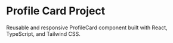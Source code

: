 # Profile Card Project

Reusable and responsive ProfileCard component built with React, TypeScript, and Tailwind CSS.
